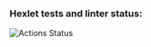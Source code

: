 ### Hexlet tests and linter status:
![Actions Status](https://github.com/sergey028/frontend-project-lvl1/workflows/hexlet-check/badge.svg)